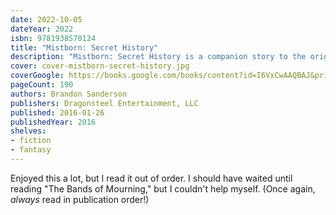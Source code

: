 ```yaml
---
date: 2022-10-05
dateYear: 2022
isbn: 9781938570124
title: "Mistborn: Secret History"
description: "Mistborn: Secret History is a companion story to the original Mistborn Trilogy. As such, it contains huge spoilers for the books Mistborn (The Final Empire), The Well of Ascension, and The Hero of Ages. It also contains very minor spoilers for the book The Bands of Mourning. Mistborn: Secret History builds upon the characterization, events, and worldbuilding of the original trilogy. Reading it without that background will be a confusing process at best. In short, this isn’t the place to start your journey into Mistborn. (Though if you have read the trilogy—but it has been a while—you should be just fine, so long as you remember the characters and the general plot of the books.) Saying anything more here risks revealing too much. Even knowledge of this story’s existence is, in a way, a spoiler. There’s always another secret."
cover: cover-mistborn-secret-history.jpg
coverGoogle: https://books.google.com/books/content?id=I6VxCwAAQBAJ&printsec=frontcover&img=1&zoom=1&edge=curl&source=gbs_api
pageCount: 190
authors: Brandon Sanderson
publishers: Dragonsteel Entertainment, LLC
published: 2016-01-26
publishedYear: 2016
shelves: 
- fiction
- fantasy
---
```


Enjoyed this a lot, but I read it out of order. I should have waited until reading "The Bands of Mourning," but I couldn't help myself. (Once again, *always* read in publication order!)